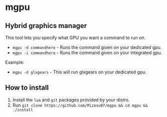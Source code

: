 # mgpu
## Hybrid graphics manager

This tool lets you specify what GPU you want a command to run on.

- `mgpu -d commandhere` - Runs the command given on your dedicated gpu.
- `mgpu -i commandhere` - Runs the command given on your integrated gpu.

Example: 
- `mgpu -d glxgears` - This will run glxgears on your dedicated gpu.

## How to install

1. Install the `lua` and `git` packages provided by your distro.
2. Run `git clone https://github.com/Mizosu97/mgpu && cd mgpu && ./install`
